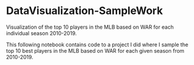 # DataVisualization-SampleWork
Visualization of the top 10 players in the MLB based on WAR for each individual season 2010-2019.

This following notebook contains code to a project I did where I sample the top 10 best players in the MLB based on WAR for each given season from 2010-2019.
